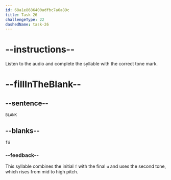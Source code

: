 ```yaml
---
id: 68a1e8686400adfbc7a6a89c
title: Task 26
challengeType: 22
dashedName: task-26
---
```


<!-- (Audio) A: fú -->

# --instructions--

Listen to the audio and complete the syllable with the correct tone mark.

# --fillInTheBlank--

## --sentence--

`BLANK`

## --blanks--

`fú`

### --feedback--

This syllable combines the initial `f` with the final `u` and uses the second tone, which rises from mid to high pitch.
